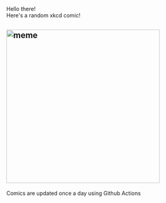 Hello there! <br>Here's a random xkcd comic!<br>
## <img src="https://imgs.xkcd.com/comics/online_communities_2.png" alt="meme" width="400"/><br>
Comics are updated once a day using Github Actions